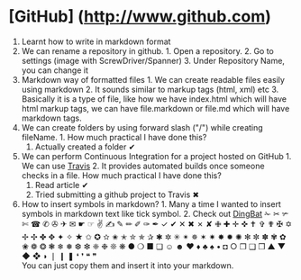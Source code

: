 # [GitHub] (http://www.github.com)
  1. Learnt how to write in markdown format
  2. We can rename a repository in github. 
    1. Open a repository.
    2. Go to settings (image with ScrewDriver/Spanner)
    3. Under Repository Name, you can change it
  3. Markdown way of formatted files
    1. We can create readable files easily using markdown
    2. It sounds similar to markup tags (html, xml) etc
    3. Basically it is a type of file, like how we have index.html which will have html markup tags, we can have                file.markdown or file.md which will have markdown tags.
  4. We can create folders by using forward slash ("/") while creating fileName.
    1. How much practical I have done this?
      1. Actually created a folder ✔
  5. We can perform Continuous Integration for a project hosted on GitHub
    1. We can use [Travis](https://travis-ci.org)
    2. It provides automated builds once someone checks in a file.
        How much practical I have done this?
        1. Read article ✔
        2. Tried submitting a github project to Travis  	✖
  6. How to insert symbols in markdown?
    1. Many a time I wanted to insert symbols in markdown text like tick symbol.
    2. Check out [DingBat](http://en.wikipedia.org/wiki/Dingbat)
      ✁ 	✂ 	✃ 	✄ 	☎ 	✆ 	✇ 	✈ 	✉ 	☛ 	☞ 	✌ 	✍ 	✎ 	✏
      ✐  	✑ 	✒ 	✓ 	✔ 	✕ 	✖ 	✗ 	✘ 	✙ 	✚ 	✛ 	✜ 	✝ 	✞ 	✟
      ✠ 	✡ 	✢ 	✣ 	✤ 	✥ 	✦ 	✧ 	★ 	✩ 	✪ 	✫ 	✬ 	✭ 	✮ 	✯
      ✰ 	✱ 	✲ 	✳ 	✴ 	✵ 	✶ 	✷ 	✸ 	✹ 	✺ 	✻ 	✼ 	✽ 	✾ 	✿
      ❀ 	❁ 	❂ 	❃ 	❄ 	❅ 	❆ 	❇ 	❈ 	❉ 	❊ 	❋ 	● 	❍ 	■ 	❏
      ☺ 	☻ 	♥ 	♦ 	♣ 	♠ 	• 	◘ 	○ 	❐ 	❑ 	❒ 	▲ 	▼ 	◆ 	❖
      ◗ 	❘ 	❙ 	❚ 	❛ 	❜ 	❝ 	❞ 	 
      You can just copy them and insert it into your markdown. 

